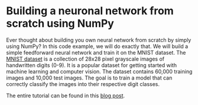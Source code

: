 # Building a neuronal network from scratch using NumPy

Ever thought about building you own neural network from scratch by simply using NumPy? In this code example, we will do exactly that. We will build a simple feedforward neural network and train it on the MNIST dataset. The [MNIST dataset](https://en.wikipedia.org/wiki/MNIST_database) is a collection of 28x28 pixel grayscale images of handwritten digits (0-9). It is a popular dataset for getting started with machine learning and computer vision. The dataset contains 60,000 training images and 10,000 test images. The goal is to train a model that can correctly classify the images into their respective digit classes.

The entire tutorial can be found in this [blog post]().